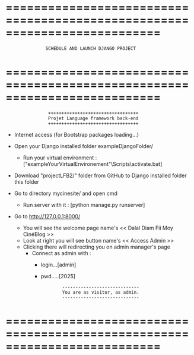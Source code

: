 ==========================================================================
=========================================================================
                   SCHEDULE AND LAUNCH DJANGO PROJECT
==========================================================================
=========================================================================
                    ++++++++++++++++++++++++++++++++++
                    Projet Language framework back-end
                    ++++++++++++++++++++++++++++++++++

* Internet access (for Bootstrap packages loading...)

* Open your Django installed folder exampleDjangoFolder/
  * Run your virtual environment : ["exampleYourVirtualEnvironement"\Scripts\activate.bat]

* Download "projectLFB2/" folder from GitHub to Django installed folder this folder 

* Go to directory mycinesite/ and open cmd 
  * Run server with it : [python manage.py runserver]

* Go to http://127.0.0.1:8000/
  * You will see the welcome page name's << Dalal Diam Fii Moy CinéBlog >>
  * Look at right you will see button name's << Access Admin >>
  * Clicking there will redirecting you on admin manager's page
    * Connect as admin with :
      * login...[admin] 
      * pwd.....[2025]

                    -----------------------------
                    You are as visitor, as admin.
                    -----------------------------
==========================================================================
=========================================================================

